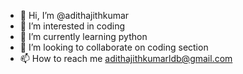 - 👋 Hi, I’m @adithajithkumar
- 👀 I’m interested in coding 
- 🌱 I’m currently learning python 
- 💞️ I’m looking to collaborate on coding section
- 📫 How to reach me adithajithkumarldb@gmail.com 

<!---
adithajithkumar/adithajithkumar is a ✨ special ✨ repository because its `README.md` (this file) appears on your GitHub profile.
You can click the Preview link to take a look at your changes.
--->
